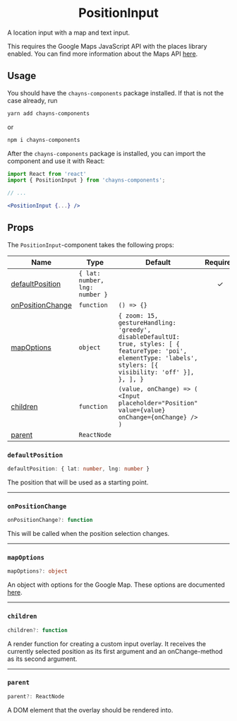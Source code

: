 <div align="center"><h1>PositionInput</h1></div>

A location input with a map and text input.

This requires the Google Maps JavaScript API with the places library enabled.
You can find more information about the Maps API
[here](https://developers.google.com/maps/documentation/javascript/overview).

## Usage

You should have the `chayns-components` package installed. If that is not the
case already, run

```bash
yarn add chayns-components
```

or

```bash
npm i chayns-components
```

After the `chayns-components` package is installed, you can import the component
and use it with React:

```jsx
import React from 'react'
import { PositionInput } from 'chayns-components';

// ...

<PositionInput {...} />
```

## Props

The `PositionInput`-component takes the following props:

| Name                                  | Type                           | Default                                                                                                                                                           | Required |
| ------------------------------------- | ------------------------------ | ----------------------------------------------------------------------------------------------------------------------------------------------------------------- | :------: |
| [defaultPosition](#defaultposition)   | `{ lat: number, lng: number }` |                                                                                                                                                                   |    ✓     |
| [onPositionChange](#onpositionchange) | `function`                     | `() => {}`                                                                                                                                                        |          |
| [mapOptions](#mapoptions)             | `object`                       | `{ zoom: 15, gestureHandling: 'greedy', disableDefaultUI: true, styles: [ { featureType: 'poi', elementType: 'labels', stylers: [{ visibility: 'off' }], }, ], }` |          |
| [children](#children)                 | `function`                     | `(value, onChange) => ( <Input placeholder="Position" value={value} onChange={onChange} /> )`                                                                     |          |
| [parent](#parent)                     | `ReactNode`                    |                                                                                                                                                                   |          |

### `defaultPosition`

```ts
defaultPosition: { lat: number, lng: number }
```

The position that will be used as a starting point.

---

### `onPositionChange`

```ts
onPositionChange?: function
```

This will be called when the position selection changes.

---

### `mapOptions`

```ts
mapOptions?: object
```

An object with options for the Google Map. These options are documented
[here](https://developers.google.com/maps/documentation/javascript/reference/map#MapOptions).

---

### `children`

```ts
children?: function
```

A render function for creating a custom input overlay. It receives the currently
selected position as its first argument and an onChange-method as its second
argument.

---

### `parent`

```ts
parent?: ReactNode
```

A DOM element that the overlay should be rendered into.
